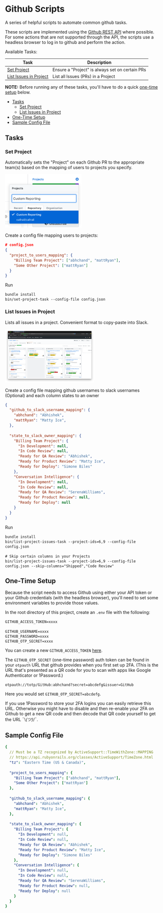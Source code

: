 # Github Scripts

A series of helpful scripts to automate common github tasks.

These scripts are implemented using the [Github REST API](https://developer.github.com/v3/) where possible. For some actions that are not supported through the API, the scripts use a headless browser to log in to github and perform the action.

Available Tasks:

| Task | Description |
| ------------- | ------------- |
| [Set Project](#task-set-project) | Ensure a "Project" is always set on certain PRs |
| [List Issues in Project](#task-list-project-issues) | List all Issues (PRs) in a Project |

**NOTE:** Before running any of these tasks, you'll have to do a quick [one-time setup](#one-time-setup) below.

- [Tasks](#tasks)
    - [Set Project](#task-set-project)
    - [List Issues in Project](task-list-project-issues)
- [One-Time Setup](#one-time-setup)
- [Sample Config File](#sample-config)


## <a name="tasks"></a> Tasks

### <a name="task-set-project"></a> Set Project

Automatically sets the "Project" on each Github PR to the appropriate team(s) based on the mapping of users to projects you specify.

<p>
  <img src="meta/project-menu.png" height="175" />
</p>

Create a config file mapping users to projects:

```json
# config.json
{
  "project_to_users_mapping": {
    "Billing Team Project": ["abhchand", "mattRyan"],
    "Some Other Project": ["mattRyan"]
  }
}
```

Run

```
bundle install
bin/set-project-task --config-file config.json
```

### <a name="task-list-project-issues"></a> List Issues in Project

Lists all issues in a project. Convenient format to copy-paste into Slack.

<p>
  <img src="meta/project-board.png" height="175" />
</p>

Create a config file mapping github usernames to slack usernames (Optional) and each column states to an owner

```json
{
  "github_to_slack_username_mapping": {
    "abhchand": "Abhishek",
    "mattRyan": "Matty Ice",
  },

  "state_to_slack_owner_mapping": {
    "Billing Team Project": {
      "In Development": null,
      "In Code Review": null,
      "Ready for QA Review": "Abhishek",
      "Ready for Product Review": "Matty Ice",
      "Ready for Deploy": "Simone Biles"
    },
    "Conversation Intelligence": {
      "In Development": null,
      "In Code Review": null,
      "Ready for QA Review": "SerenaWilliams",
      "Ready for Product Review": null,
      "Ready for Deploy": null
    }
  }
}

```

Run

```
bundle install
bin/list-project-issues-task --project-ids=6,9 --config-file config.json

# Skip certain columns in your Projects
bin/list-project-issues-task --project-ids=6,9 --config-file config.json --skip-columns="Shipped","Code Review"
```

## <a name="one-time-setup"></a> One-Time Setup

Because the script needs to access Github using either your API token or your Github credentials (with the headless browser), you'll need to set some environment variables to provide those values.

In the root directory of this project, create an `.env` file with the following:

```
GITHUB_ACCESS_TOKEN=xxxx

GITHUB_USERNAME=xxxx
GITHUB_PASSWORD=xxxx
GITHUB_OTP_SECRET=xxxx
```

You can create a new `GITHUB_ACCESS_TOKEN` [here](https://github.com/settings/tokens).

The `GITHUB_OTP_SECRET` (one-time password) auth token can be found in your `otpauth` URL that
github provides when you first set up 2FA. (This is the URL that's presented as a QR
code for you to scan with apps like Google Authenticator or 1Password.)

```
otpauth://totp/GitHub:abhchand?secret=abcdefg&issuer=GitHub
```

Here you would set `GITHUB_OTP_SECRET=abcdefg`.

If you use 1Password to store your 2FA logins you can easily retrieve this URL.
Otherwise you might have to disable and then re-enable your 2FA on Github
to get a new QR code and then decode that QR code yourself to get the URL ¯\\_(ツ)_/¯.

## <a name="sample-config"></a> Sample Config File

```yml
{
  // Must be a TZ recognized by ActiveSupport::TimeWithZone::MAPPING
  // https://api.rubyonrails.org/classes/ActiveSupport/TimeZone.html
  "tz": "Eastern Time (US & Canada)",

  "project_to_users_mapping": {
    "Billing Team Project": ["abhchand", "mattRyan"],
    "Some Other Project": ["mattRyan"]
  },

  "github_to_slack_username_mapping": {
    "abhchand": "Abhishek",
    "mattRyan": "Matty Ice",
  },

  "state_to_slack_owner_mapping": {
    "Billing Team Project": {
      "In Development": null,
      "In Code Review": null,
      "Ready for QA Review": "Abhishek",
      "Ready for Product Review": "Matty Ice",
      "Ready for Deploy": "Simone Biles"
    },
    "Conversation Intelligence": {
      "In Development": null,
      "In Code Review": null,
      "Ready for QA Review": "SerenaWilliams",
      "Ready for Product Review": null,
      "Ready for Deploy": null
    }
  }
}
```
